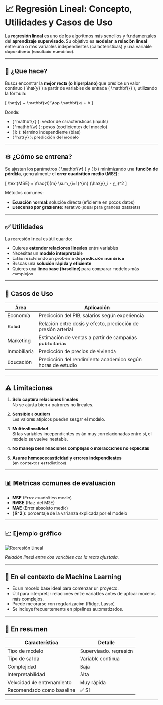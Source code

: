 # 📈 Regresión Lineal: Concepto, Utilidades y Casos de Uso

La **regresión lineal** es uno de los algoritmos más sencillos y fundamentales del **aprendizaje supervisado**. Su objetivo es **modelar la relación lineal** entre una o más variables independientes (características) y una variable dependiente (resultado numérico).

---

## 🎯 ¿Qué hace?

Busca encontrar la **mejor recta (o hiperplano)** que predice un valor continuo \( \hat{y} \) a partir de variables de entrada \( \mathbf{x} \), utilizando la fórmula:

\[
\hat{y} = \mathbf{w}^\top \mathbf{x} + b
\]

Donde:

- \( \mathbf{x} \): vector de características (inputs)
- \( \mathbf{w} \): pesos (coeficientes del modelo)
- \( b \): término independiente (bias)
- \( \hat{y} \): predicción del modelo

---

## ⚙️ ¿Cómo se entrena?

Se ajustan los parámetros \( \mathbf{w} \) y \( b \) minimizando una **función de pérdida**, generalmente el **error cuadrático medio (MSE)**:

\[
\text{MSE} = \frac{1}{m} \sum_{i=1}^{m} (\hat{y}_i - y_i)^2
\]

Métodos comunes:

- **Ecuación normal**: solución directa (eficiente en pocos datos)
- **Descenso por gradiente**: iterativo (ideal para grandes datasets)

---

## ✅ Utilidades

La regresión lineal es útil cuando:

- Quieres **entender relaciones lineales** entre variables
- Necesitas un **modelo interpretable**
- Estás resolviendo un problema de **predicción numérica**
- Buscas una **solución rápida y eficiente**
- Quieres una **línea base (baseline)** para comparar modelos más complejos

---

## 🧪 Casos de Uso

| Área | Aplicación |
|------|------------|
| Economía | Predicción del PIB, salarios según experiencia |
| Salud | Relación entre dosis y efecto, predicción de presión arterial |
| Marketing | Estimación de ventas a partir de campañas publicitarias |
| Inmobiliaria | Predicción de precios de vivienda |
| Educación | Predicción del rendimiento académico según horas de estudio |

---

## ⚠️ Limitaciones

1. **Solo captura relaciones lineales**  
   No se ajusta bien a patrones no lineales.
   
2. **Sensible a outliers**  
   Los valores atípicos pueden sesgar el modelo.

3. **Multicolinealidad**  
   Si las variables independientes están muy correlacionadas entre sí, el modelo se vuelve inestable.

4. **No maneja bien relaciones complejas o interacciones no explícitas**

5. **Asume homoscedasticidad y errores independientes**  
   (en contextos estadísticos)

---

## 📊 Métricas comunes de evaluación

- **MSE** (Error cuadrático medio)
- **RMSE** (Raíz del MSE)
- **MAE** (Error absoluto medio)
- **\( R^2 \)**: porcentaje de la varianza explicada por el modelo

---

## 📈 Ejemplo gráfico

![Regresión Lineal](https://upload.wikimedia.org/wikipedia/commons/thumb/3/3a/Linear_regression.svg/512px-Linear_regression.svg.png)

*Relación lineal entre dos variables con la recta ajustada.*

---

## 🧠 En el contexto de Machine Learning

- Es un modelo base ideal para comenzar un proyecto.
- Útil para interpretar relaciones entre variables antes de aplicar modelos más complejos.
- Puede mejorarse con regularización (Ridge, Lasso).
- Se incluye frecuentemente en pipelines automatizados.

---

## 📌 En resumen

| Característica | Detalle |
|----------------|---------|
| Tipo de modelo | Supervisado, regresión |
| Tipo de salida | Variable continua |
| Complejidad | Baja |
| Interpretabilidad | Alta |
| Velocidad de entrenamiento | Muy rápida |
| Recomendado como baseline | ✅ Sí |

---
